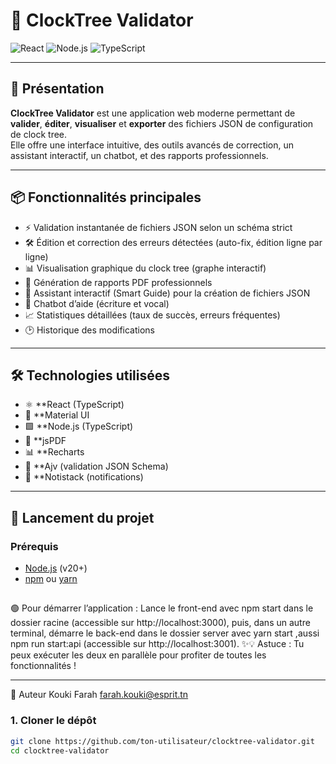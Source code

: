 # 🚦 ClockTree Validator


![React](https://img.shields.io/badge/React-18.x-61dafb?logo=react)
![Node.js](https://img.shields.io/badge/Node.js-20.x-339933?logo=node.js)
![TypeScript](https://img.shields.io/badge/TypeScript-5.8.3-3178c6?logo=typescript)


---

## 📝 Présentation

**ClockTree Validator** est une application web moderne permettant de **valider**, **éditer**, **visualiser** et **exporter** des fichiers JSON de configuration de clock tree.  
Elle offre une interface intuitive, des outils avancés de correction, un assistant interactif, un chatbot, et des rapports professionnels.

---

## 📦 Fonctionnalités principales

- ⚡ Validation instantanée de fichiers JSON selon un schéma strict
- 🛠️ Édition et correction des erreurs détectées (auto-fix, édition ligne par ligne)
- 📊 Visualisation graphique du clock tree (graphe interactif)
- 📝 Génération de rapports PDF professionnels
- 🤖 Assistant interactif (Smart Guide) pour la création de fichiers JSON
- 💬 Chatbot d’aide (écriture et vocal)
- 📈 Statistiques détaillées (taux de succès, erreurs fréquentes)
- 🕑 Historique des modifications
----
## 🛠️ Technologies utilisées
- ⚛️ **React (TypeScript)
- 🎨 **Material UI
- 🟩 **Node.js (TypeScript)
- 📝 **jsPDF
- 📊 **Recharts
- 🧩 **Ajv (validation JSON Schema)
- 🔔 **Notistack (notifications)

---
## 🚀 Lancement du projet

### Prérequis

- [Node.js](https://nodejs.org/) (v20+)
- [npm](https://www.npmjs.com/) ou [yarn](https://yarnpkg.com/)
##
🟢 Pour démarrer l’application :
Lance le front-end avec npm start dans le dossier racine (accessible sur http://localhost:3000), puis, dans un autre terminal, démarre le back-end dans le dossier server avec yarn start ,aussi npm run start:api (accessible sur http://localhost:3001).
✨💡 Astuce :  Tu peux exécuter les deux en parallèle pour profiter de toutes les fonctionnalités !


---
👤 Auteur
Kouki Farah
farah.kouki@esprit.tn 

### 1. Cloner le dépôt

```bash
git clone https://github.com/ton-utilisateur/clocktree-validator.git
cd clocktree-validator
